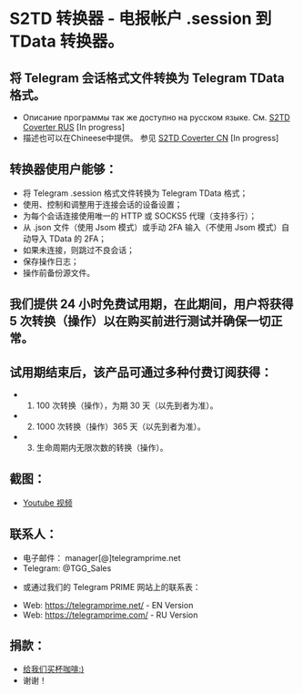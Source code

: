 # S2TD 转换器 - 电报帐户 .session 到 TData 转换器。
## 将 Telegram 会话格式文件转换为 Telegram TData 格式。
 
 * Описание программы так же доступно на русском языке. См. [S2TD Coverter RUS](https://github.com/telegram-prime/) [In progress]
 * 描述也可以在Chineese中提供。 参见 [S2TD Coverter CN](https://github.com/telegram-prime/) [In progress]


## 转换器使用户能够：
  - 将 Telegram .session 格式文件转换为 Telegram TData 格式；
  - 使用、控制和调整用于连接会话的设备设置；
  - 为每个会话连接使用唯一的 HTTP 或 SOCKS5 代理（支持多行）；
  - 从 .json 文件（使用 Jsom 模式）或手动 2FA 输入（不使用 Jsom 模式）自动导入 TData 的 2FA；
  - 如果未连接，则跳过不良会话；
  - 保存操作日志；
  - 操作前备份源文件。


## 我们提供 24 小时免费试用期，在此期间，用户将获得 5 次转换（操作）以在购买前进行测试并确保一切正常。


## 试用期结束后，该产品可通过多种付费订阅获得：
  - 1. 100 次转换（操作），为期 30 天（以先到者为准）。
  - 2. 1000 次转换（操作）365 天（以先到者为准）。
  - 3. 生命周期内无限次数的转换（操作）。


## 截图：




- [Youtube 视频](https://youtu.be/_U3eIo_22J0)


##  联系人：
- 电子邮件： manager[@]telegramprime.net
- Telegram: @TGG_Sales

* 或通过我们的 Telegram PRIME 网站上的联系表：
- Wеb: https://telegramprime.net/ - EN Version
- Wеb: https://telegramprime.com/ - RU Version


## 捐款：
* [给我们买杯咖啡:)](https://commerce.coinbase.com/checkout/a0495346-539e-48df-9b43-880a3b93dc8b)
* 谢谢！
